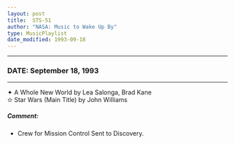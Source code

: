 ```yaml
---
layout: post
title:  STS-51
author: "NASA: Music to Wake Up By"
type: MusicPlaylist
date_modified: 1993-09-18
---
```


----
### DATE: September 18, 1993
----
✦ A Whole New World by Lea Salonga, Brad Kane  &nbsp;<br />✫ Star Wars (Main Title) by John Williams

##### Comment:
* Crew for Mission Control
Sent to Discovery.
